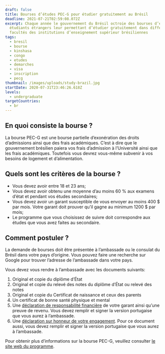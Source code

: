 ```yaml
---
draft: false
title: Bourses d’études PEC-G pour étudier gratuitement au Brésil
deadline: 2021-07-21T02:59:08.072Z
excerpt: Chaque année le gouvernement du Brésil octroie des bourses d’études aux
  étudiants étrangers leur permettant d’étudier gratuitement dans différentes
  facultés des institutions d’enseignement supérieur brésiliennes
tags:
  - bresil
  - bourse
  - kinshasa
  - congo
  - etudes
  - demarches
  - visa
  - inscription
  - pecg
thumbnail: /images/uploads/study-brazil.jpg
startDate: 2020-07-31T23:46:26.618Z
levels:
  - undergraduate
targetCountries:
  - br
---
```

## En quoi consiste la bourse ?

La bourse PEC-G est une bourse partielle d’exonération des droits d’admissions ainsi que des frais académiques. C’est à dire que le gouvernement brésilien paiera vos frais d’admission à l’Université ainsi que les frais académiques. Toutefois vous devrez vous-même subvenir à vos besoins de logement et d’alimentation. 

## Quels sont les critères de la bourse ?

* Vous devez avoir entre 18 et 23 ans;
* Vous devez avoir obtenu une moyenne d’au moins 60 % aux examens d’état et pendant vos études secondaires;
* Vous devez avoir un garant susceptible de vous envoyer au moins 400 $ par mois. Votre garant doit prouver qu’il gagne au minimum 1200 $ par mois;
* Le programme que vous choisissez de suivre doit correspondre aux études que vous avez faites au secondaire. 

## Comment postuler ?

La demande de bourses doit être présentée à l’ambassade ou le consulat du Brésil dans votre pays d’origine. Vous pouvez faire une recherche sur Google pour trouver l’adresse de l’ambassade dans votre pays.

Vous devez vous rendre à l’ambassade avec les documents suivants:

1. Original et copie du diplôme d’État
2. Original et copie du relevé des notes du diplôme d’État ou relevé des notes
3. Original et copie du Certificat de naissance et ceux des parents
4. Un certificat de bonne santé physique et mental
5. Une <a href="http://www.dce.mre.gov.br/PEC/G/inscricao/TRF_2016_frances.pdf" target="_blank" rel="nofollow noopener">déclaration de responsabilité financière</a> de votre garant ainsi qu’une preuve de revenu. Vous devez remplir et signer la version portugaise que vous aurez à l’ambassade.
6. Une <a href="http://www.dce.mre.gov.br/PEC/G/inscricao/TCI_2019_frances.pdf" target="_blank" rel="nofollow noopener">déclaration sur honneur de votre engagement</a>. Pour ce document aussi, vous devez remplir et signer la version portugaise que vous aurez à l’ambassade.

Pour obtenir plus d’informations sur la bourse PEC-G,  veuillez consulter <a href="http://www.dce.mre.gov.br/en/PEC/PECG.php" target="_blank" rel="nofollow noopener">le site web du programme</a>.
